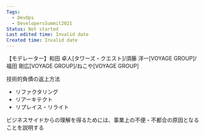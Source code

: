 ```yaml
---
Tags:
  - DevOps
  - DevelopersSummit2021
Status: Not started
Last edited time: Invalid date
Created time: Invalid date
---
```

【モデレーター】和田 卓人[タワーズ・クエスト]/須藤 洋一[VOYAGE GROUP]/福田 剛広[VOYAGE GROUP]/ねこや[VOYAGE GROUP]

技術的負債の返上方法

- リファクタリング
- リアーキテクト
- リプレイス・リライト

  

ビジネスサイドからの理解を得るためには、事業上の不便・不都合の原因となることを説明する